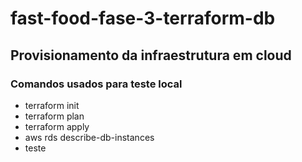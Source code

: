 # fast-food-fase-3-terraform-db

## Provisionamento da infraestrutura em cloud

### Comandos usados para teste local
- terraform init
- terraform plan
- terraform apply
- aws rds describe-db-instances
- teste